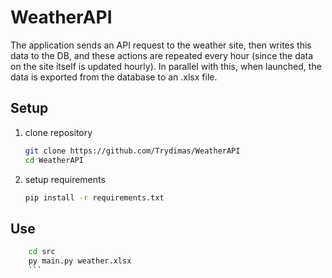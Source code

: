 # WeatherAPI

The application sends an API request to the weather site, 
then writes this data to the DB,
and these actions are repeated every hour (since the data on the site itself is updated hourly). 
In parallel with this, when launched, the data is exported from the database to an .xlsx file.

## Setup

1. clone repository
    ```bash
    git clone https://github.com/Trydimas/WeatherAPI
    cd WeatherAPI
    ```
2. setup requirements
    ```bash
    pip install -r requirements.txt
    ```

## Use

```bash
    cd src
    py main.py weather.xlsx
    ```


